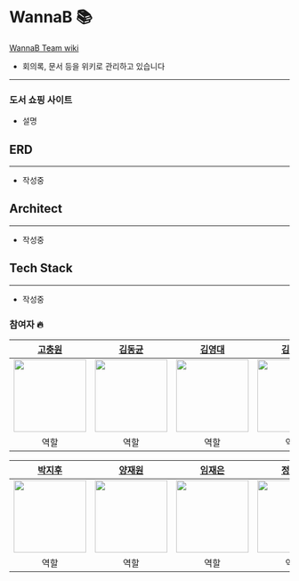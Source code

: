 # WannaB 📚
[WannaB Team wiki](https://github.com/nhnacademy-be10-WannaB/WannaB-wiki/wiki)
- 회의록, 문서 등을 위키로 관리하고 있습니다
---
### 도서 쇼핑 사이트
- 설명
## ERD

---
- 작성중
## Architect

---
- 작성중

## Tech Stack

---
- 작성중




### 참여자 🔥
|             [고충원](https://github.com/won-ee)              |             [김동균](https://github.com/dkyun97)              |              [김영대](https://github.com/yeong-dae)              |             [김훈민](https://github.com/gnsals0904)              |
|:---------------------------------------------------------:|:----------------------------------------------------------:|:-------------------------------------------------------------:|:--------------------------------------------------------------:|
| <img width="130px" src="https://github.com/won-ee.png" /> | <img width="130px" src="https://github.com/dkyun97.png" /> | <img width="130px" src="https://github.com/yeong-dae.png" /> | <img width="130px" src="https://github.com/gnsals0904.png" /> |
|                            역할                             |                             역할                             |                              역할                               |                              역할                                |

|            [박지후](https://github.com/jihoo1214)            |             [양재원](https://github.com/yang-jaewon)              |             [임재은](https://github.com/LimJaeEun0930)              |             [정민수](https://github.com/Minsooooooo)              |
|:---------------------------------------------------------:|:----------------------------------------------------------:|:--------------------------------------------------------------:|:--------------------------------------------------------------:|
| <img width="130px" src="https://github.com/jihoo1214.png" /> | <img width="130px" src="https://github.com/yang-jaewon.png" /> | <img width="130px" src="https://github.com/LimJaeEun0930.png" /> | <img width="130px" src="https://github.com/Minsooooooo.png" /> |
|                            역할                             |                             역할                             |                               역할                               |                              역할                                |
